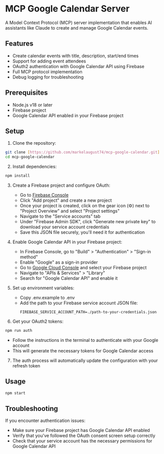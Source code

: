 # MCP Google Calendar Server 
 
A Model Context Protocol (MCP) server implementation that enables AI assistants like Claude to create and manage Google Calendar events. 
 
## Features 
 
- Create calendar events with title, description, start/end times 
- Support for adding event attendees 
- OAuth2 authentication with Google Calendar API using Firebase 
- Full MCP protocol implementation 
- Debug logging for troubleshooting 
 
## Prerequisites 
 
- Node.js v18 or later 
- Firebase project
- Google Calendar API enabled in your Firebase project
 
## Setup 
 
1. Clone the repository: 
```bash 
git clone [https://github.com/markelaugust74/mcp-google-calendar.git] 
cd mcp-google-calendar 
``` 
 
2. Install dependencies: 
```bash 
npm install 
``` 
 
3. Create a Firebase project and configure OAuth:
   - Go to [Firebase Console](https://console.firebase.google.com/)
   - Click "Add project" and create a new project
   - Once your project is created, click on the gear icon (⚙️) next to "Project Overview" and select "Project settings"
   - Navigate to the "Service accounts" tab
   - Under "Firebase Admin SDK", click "Generate new private key" to download your service account credentials
   - Save this JSON file securely, you'll need it for authentication

4. Enable Google Calendar API in your Firebase project:
   - In Firebase Console, go to "Build" > "Authentication" > "Sign-in method"
   - Enable "Google" as a sign-in provider
   - Go to [Google Cloud Console](https://console.cloud.google.com/) and select your Firebase project
   - Navigate to "APIs & Services" > "Library"
   - Search for "Google Calendar API" and enable it

5. Set up environment variables:
   - Copy .env.example to .env
   - Add the path to your Firebase service account JSON file:
     ```
     FIREBASE_SERVICE_ACCOUNT_PATH=./path-to-your-credentials.json
     ```

6. Get your OAuth2 tokens:
```bash 
npm run auth 
``` 
   - Follow the instructions in the terminal to authenticate with your Google account
   - This will generate the necessary tokens for Google Calendar access

7. The auth process will automatically update the configuration with your refresh token
 
## Usage 
 
```bash 
npm start 
``` 

## Troubleshooting

If you encounter authentication issues:
- Make sure your Firebase project has Google Calendar API enabled
- Verify that you've followed the OAuth consent screen setup correctly
- Check that your service account has the necessary permissions for Google Calendar API

